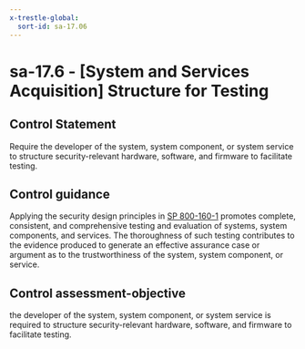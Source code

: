 ```yaml
---
x-trestle-global:
  sort-id: sa-17.06
---
```


# sa-17.6 - \[System and Services Acquisition\] Structure for Testing

## Control Statement

Require the developer of the system, system component, or system service to structure security-relevant hardware, software, and firmware to facilitate testing.

## Control guidance

Applying the security design principles in [SP 800-160-1](#e3cc0520-a366-4fc9-abc2-5272db7e3564) promotes complete, consistent, and comprehensive testing and evaluation of systems, system components, and services. The thoroughness of such testing contributes to the evidence produced to generate an effective assurance case or argument as to the trustworthiness of the system, system component, or service.

## Control assessment-objective

the developer of the system, system component, or system service is required to structure security-relevant hardware, software, and firmware to facilitate testing.
